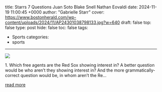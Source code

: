 title: Starrs 7 Questions Juan Soto Blake Snell Nathan Eovaldi
date: 2024-11-19 11:00:45 +0000
author: "Gabrielle Starr"
cover: https://www.bostonherald.com/wp-content/uploads/2024/11/AP24301038798133.jpg?w=640
draft: false
top: false
type: post
hide: false
toc: false
tags:
  - Sports
categories:
  - sports
---

![](https://www.bostonherald.com/wp-content/uploads/2024/11/AP24301038798133.jpg?w=640)

1\. Which free agents are the Red Sox showing interest in? A better question would be who aren’t they showing interest in? And the more grammatically-correct question would be, in whom aren’t the Re…

[read more](https://www.bostonherald.com/2024/11/19/red-sox-juan-soto-blake-snell-nathan-eovaldi-free-agency-mlb-rumors-offseason-news/)
